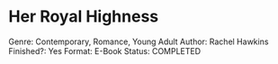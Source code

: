 # Her Royal Highness

Genre: Contemporary, Romance, Young Adult
Author: Rachel Hawkins
Finished?: Yes
Format: E-Book
Status: COMPLETED